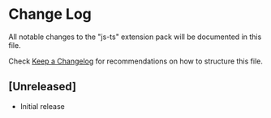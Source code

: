 # Change Log

All notable changes to the "js-ts" extension pack will be documented in this file.

Check [Keep a Changelog](http://keepachangelog.com/) for recommendations on how to structure this file.

## [Unreleased]

- Initial release

